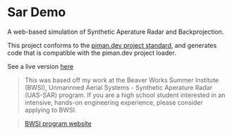 # Sar Demo
A web-based simulation of Synthetic Aperature Radar and Backprojection.

This project conforms to the [piman.dev project standard](https://github.com/piman51277/piman.dev/blob/master/projects.md), and generates code that is compatible with the piman.dev project loader.

See a live version [here](https://piman.dev/projects/sar-demo)

> This was based off my work at the Beaver Works Summer Institute (BWSI), Unmannned Aerial Systems - Synthetic Aperature Radar (UAS-SAR) program. If you are a high school student interested in an intensive, hands-on engineering experience, please consider applying to BWSI.

> [BWSI program website](https://beaverworks.ll.mit.edu/CMS/bw/BWSI)